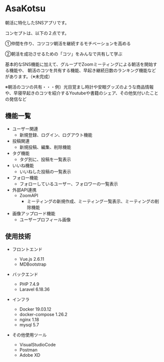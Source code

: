 # AsaKotsu

朝活に特化したSNSアプリです。

コンセプトは、以下の２点です。

①仲間を作り、コツコツ朝活を継続するモチベーションを高める

②朝活を成功させるための「コツ」をみんなで共有して学ぶ


基本的なSNS機能に加えて、グループでZoomミーティングによる朝活を開始する機能や、
朝活のコツを共有する機能、早起き継続日数のランキング機能などがあります。（※未完成）

※朝活のコツの共有・・・例）光目覚まし時計や安眠グッズのような商品情報や、早寝早起きのコツを紹介するYoutubeや書籍のシェア、その他気付いたことの発信など

## 機能一覧

* ユーザー関連
  * 新規登録、ログイン、ログアウト機能
* 投稿関連
  * 新規投稿、編集、削除機能
* タグ機能
  * タグ別に、投稿を一覧表示
* いいね機能
  * いいねした投稿の一覧表示
* フォロー機能
  * フォローしているユーザー、フォロワーの一覧表示
* 外部API連携
  * ZoomAPI
    * ミーティングの新規作成、ミーティング一覧表示、ミーティングの削除機能
* 画像アップロード機能
  * ユーザープロフィール画像


## 使用技術

* フロントエンド
  * Vue.js 2.6.11 
  * MDBootstrap

* バックエンド
  * PHP 7.4.9
  * Laravel 6.18.36

* インフラ
  * Docker 19.03.12
  * docker-compose 1.26.2
  * nginx 1.18
  * mysql 5.7

* その他使用ツール
  * VisualStudioCode
  * Postman
  * Adobe XD
